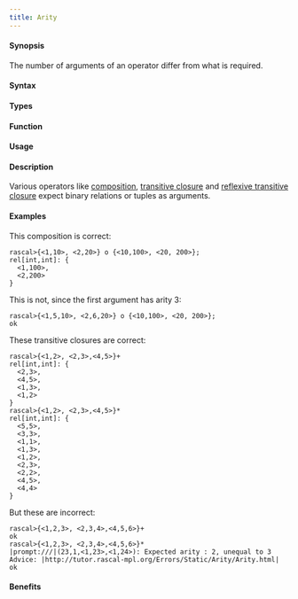 ```yaml
---
title: Arity
---
```


#### Synopsis

The number of arguments of an operator differ from what is required.

#### Syntax

#### Types

#### Function
       
#### Usage

#### Description

Various operators like [composition](/docs//Rascal/Expressions/Values/Relation/Composition), 
[transitive closure](/docs//Rascal/Expressions/Values/Relation/TransitiveClosure) and 
[reflexive transitive closure](/docs//Rascal/Expressions/Values/Relation/ReflexiveTransitiveClosure) 
expect binary relations or tuples as arguments.

#### Examples

This composition is correct:

```rascal-shell
rascal>{<1,10>, <2,20>} o {<10,100>, <20, 200>};
rel[int,int]: {
  <1,100>,
  <2,200>
}
```
This is not, since the first argument has arity 3:

```rascal-shell
rascal>{<1,5,10>, <2,6,20>} o {<10,100>, <20, 200>};
ok
```

These transitive closures are correct:

```rascal-shell
rascal>{<1,2>, <2,3>,<4,5>}+
rel[int,int]: {
  <2,3>,
  <4,5>,
  <1,3>,
  <1,2>
}
rascal>{<1,2>, <2,3>,<4,5>}*
rel[int,int]: {
  <5,5>,
  <3,3>,
  <1,1>,
  <1,3>,
  <1,2>,
  <2,3>,
  <2,2>,
  <4,5>,
  <4,4>
}
```
But these are incorrect:

```rascal-shell
rascal>{<1,2,3>, <2,3,4>,<4,5,6>}+
ok
rascal>{<1,2,3>, <2,3,4>,<4,5,6>}*
|prompt:///|(23,1,<1,23>,<1,24>): Expected arity : 2, unequal to 3
Advice: |http://tutor.rascal-mpl.org/Errors/Static/Arity/Arity.html|
ok
```
#### Benefits


